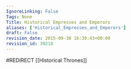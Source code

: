 ```yaml
---
IgnoreLinking: False
Tags: None
Title: Historical Empresses and Emperors
aliases: ['Historical_Empresses_and_Emperors']
draft: False
revision_date: 2015-09-30 16:39:43+00:00
revision_id: 39218
---
```


#REDIRECT [[Historical Thrones]]